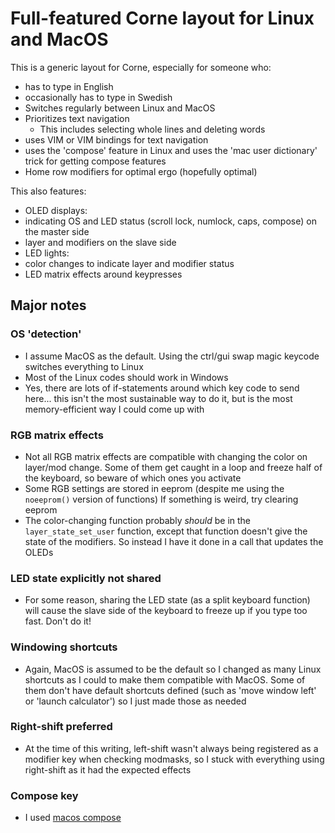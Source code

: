 # Full-featured Corne layout for Linux and MacOS

This is a generic layout for Corne, especially for someone who:

* has to type in English
* occasionally has to type in Swedish
* Switches regularly between Linux and MacOS
* Prioritizes text navigation
  * This includes selecting whole lines and deleting words
* uses VIM or VIM bindings for text navigation
* uses the 'compose' feature in Linux and uses the 'mac user dictionary' trick for getting compose features
* Home row modifiers for optimal ergo (hopefully optimal)

This also features:
* OLED displays:
 * indicating OS and LED status (scroll lock, numlock, caps, compose) on the master side
 * layer and modifiers on the slave side
* LED lights:
 * color changes to indicate layer and modifier status
 * LED matrix effects around keypresses
 
## Major notes

### OS 'detection'
* I assume MacOS as the default. Using the ctrl/gui swap magic keycode switches everything to Linux
 * Most of the Linux codes should work in Windows
 * Yes, there are lots of if-statements around which key code to send here... this isn't the most sustainable way to do it, but is the most memory-efficient way I could come up with
 
### RGB matrix effects
* Not all RGB matrix effects are compatible with changing the color on layer/mod change. Some of them get caught in a loop and freeze half of the keyboard, so beware of which ones you activate
* Some RGB settings are stored in eeprom (despite me using the `noeeprom()` version of functions) If something is weird, try clearing eeprom
* The color-changing function probably _should_ be in the `layer_state_set_user` function, except that function doesn't give the state of the modifiers. So instead I have it done in a call that updates the OLEDs

### LED state explicitly not shared
* For some reason, sharing the LED state (as a split keyboard function) will cause the slave side of the keyboard to freeze up if you type too fast. Don't do it!

### Windowing shortcuts
* Again, MacOS is assumed to be the default so I changed as many Linux shortcuts as I could to make them compatible with MacOS. Some of them don't have default shortcuts defined (such as 'move window left' or 'launch calculator') so I just made those as needed

### Right-shift preferred
* At the time of this writing, left-shift wasn't always being registered as a modifier key when checking modmasks, so I stuck with everything using right-shift as it had the expected effects

### Compose key
* I used [macos compose](https://github.com/Granitosaurus/macos-compose) 
  

   
